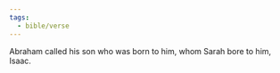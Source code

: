 ```yaml
---
tags:
  - bible/verse
---
```

Abraham called his son who was born to him, whom Sarah bore to him, Isaac.